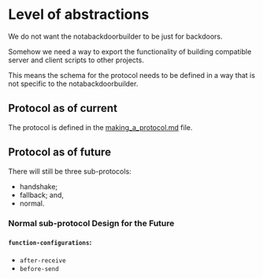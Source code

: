 # Level of abstractions

We do not want the notabackdoorbuilder to be just for backdoors.

Somehow we need a way to export the functionality of building compatible server and client scripts to other projects.

This means the schema for the protocol needs to be defined in a way that is not specific to the notabackdoorbuilder.

## Protocol as of current

The protocol is defined in the [making_a_protocol.md](making_a_protocol.md) file.

## Protocol as of future

There will still be three sub-protocols:
- handshake;
- fallback; and,
- normal.

### Normal sub-protocol Design for the Future

#### `function-configurations`:

- `after-receive`
- `before-send`